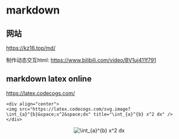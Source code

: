 # markdown

## 网站

https://kz16.top/md/

制作动态交互html: https://www.bilibili.com/video/BV1uj411f791

## markdown latex online

https://latex.codecogs.com/

```text
<div align="center">
<img src="https://latex.codecogs.com/svg.image?\int_{a}^{b}&space;x^2&space;dx" title="\int_{a}^{b} x^2 dx" />
</div>
```

<div align="center">
<img src="https://latex.codecogs.com/svg.image?\int_{a}^{b}&space;x^2&space;dx" title="\int_{a}^{b} x^2 dx" />
</div>
